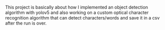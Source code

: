 This project is basically about how I implemented an object detection algorithm with yolov5 and also working on a custom optical character recognition algorithm that can detect characters/words and save it in a csv after the run is over. 
